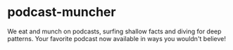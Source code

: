 # podcast-muncher
We eat and munch on podcasts, surfing shallow facts and diving for deep patterns. Your favorite podcast now available in ways you wouldn't believe!
